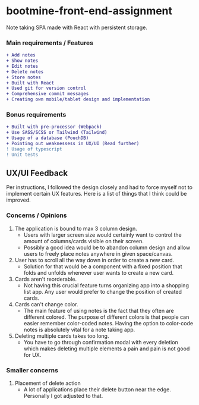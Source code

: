 # bootmine-front-end-assignment

Note taking SPA made with React with persistent storage.

### Main requirements / Features
```diff
+ Add notes
+ Show notes
+ Edit notes
+ Delete notes
+ Store notes
+ Built with React
+ Used git for version control
+ Comprehensive commit messages
+ Creating own mobile/tablet design and implementation
```

### Bonus requirements
```diff
+ Built with pre-processor (Webpack)
+ Use SASS/SCSS or Tailwind (Tailwind)
+ Usage of a database (PouchDB)
+ Pointing out weaknessess in UX/UI (Read further)
! Usage of typescript
! Unit tests
```

## UX/UI Feedback
  Per instructions, I followed the design closely and had to force myself not to implement certain UX features.
  Here is a list of things that I think could be improved.
### Concerns / Opinions
1. The application is bound to max 3 column design.
    * Users with larger screen size would certainly want to  control the amount of columns/cards visible on their screen.
    * Possibly a good idea would be to abandon column design and allow users to freely place notes anywhere in given space/canvas.
2. User has to scroll all the way down in order to create a new card.
    * Solution for that would be a component with a fixed position that folds and unfolds whenever user wants to create a new card.
3. Cards aren't reorderable.
    * Not having this crucial feature turns organizing app into a shopping list app. Any user would prefer to change the position of created cards.
4. Cards can't change color.
    * The main feature of using notes is the fact that they often are different colored. The purpose of different colors is that people can easier remember color-coded notes. Having the option to color-code notes is absolutely vital for a note taking app.
5. Deleting multiple cards takes too long.
    * You have to go through confirmation modal with every deletion which makes deleting multiple elements a pain and pain is not good for UX.

### Smaller concerns
1. Placement of delete action
    * A lot of applications place their delete button near the edge. Personally I got adjusted to that.
